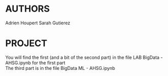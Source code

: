# AUTHORS
Adrien Houpert
Sarah Gutierez

# PROJECT
You will find the first (and a bit of the second part) in the file LAB BigData - AHSG.ipynb for the first part \
The third part is in the file BigData ML - AHSG.ipynb

